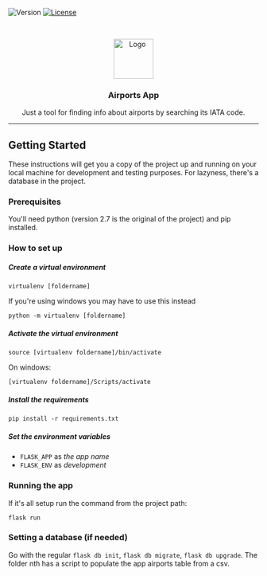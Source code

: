 <!-- PROJECT SHIELDS -->
![Version](https://img.shields.io/github/tag/FelippeJC/airports.svg)
[![License](https://img.shields.io/github/license/FelippeJC/airports.svg?color=blue&logo=license)](http://badges.mit-license.org)

<!-- PROJECT LOGO -->
<br />
<p align="center">
  <a href="https://github.com/felippejc/airports">
    <img src="static/img/travel.ico" alt="Logo" width="80" height="80">
  </a>

  <h3 align="center">Airports App</h3>

  <p align="center">
    Just a tool for finding info about airports by searching its IATA code.
  </p>
</p>

---

## Getting Started

These instructions will get you a copy of the project up and running on your local machine for development and testing purposes. For lazyness, there's a database in the project.

### Prerequisites

You'll need python (version 2.7 is the original of the project) and pip installed.

### How to set up

##### Create a virtual environment

```
virtualenv [foldername]
```

If you're using windows you may have to use this instead

```
python -m virtualenv [foldername]
```

##### Activate the virtual environment 

```
source [virtualenv foldername]/bin/activate
```
On windows:
```
[virtualenv foldername]/Scripts/activate
```

##### Install the requirements

```
pip install -r requirements.txt
```

##### Set the environment variables

* ``FLASK_APP`` as *the app name*
* ``FLASK_ENV`` as *development*

### Running the app

If it's all setup run the command from the project path:

```
flask run
```

### Setting a database (if needed)

Go with the regular `flask db init`, `flask db migrate`, `flask db upgrade`.
The folder nth has a script to populate the app airports table from a csv.

